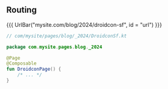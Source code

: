 ## Routing

{{{ UrlBar("mysite.com/blog/2024/droidcon-sf", id = "url") }}}

```kotlin 1,3 <fragment> [code]
// com/mysite/pages/blog/_2024/DroidconSf.kt

package com.mysite.pages.blog._2024

@Page
@Composable
fun DroidconPage() {
    /* ... */
}
```
